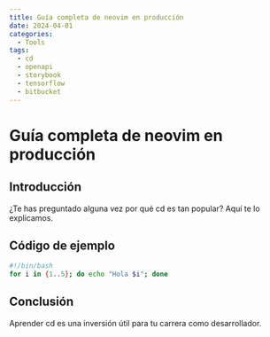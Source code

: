 ```yaml
---
title: Guía completa de neovim en producción
date: 2024-04-01
categories:
  - Tools
tags:
  - cd
  - openapi
  - storybook
  - tensorflow
  - bitbucket
---
```


# Guía completa de neovim en producción

## Introducción

¿Te has preguntado alguna vez por qué cd es tan popular? Aquí te lo explicamos.

## Código de ejemplo

```bash
#!/bin/bash
for i in {1..5}; do echo "Hola $i"; done
```

## Conclusión

Aprender cd es una inversión útil para tu carrera como desarrollador.